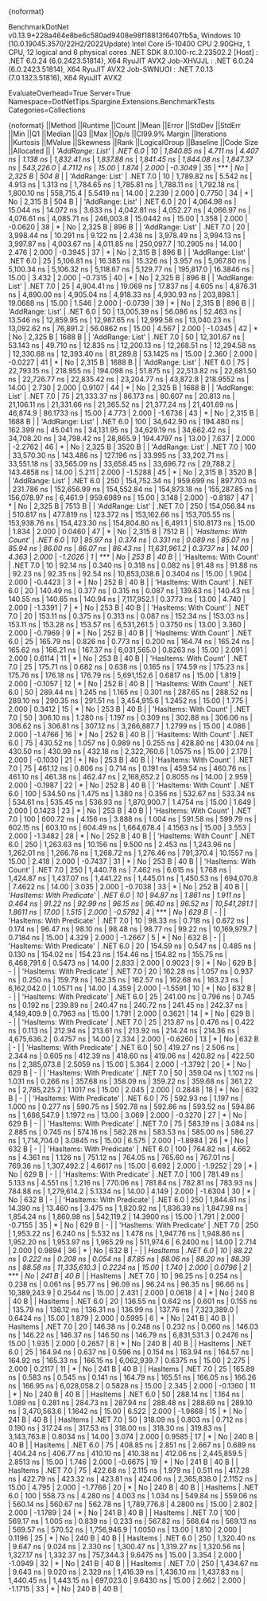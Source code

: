 {noformat}

BenchmarkDotNet v0.13.9+228a464e8be6c580ad9408e98f18813f6407fb5a, Windows 10 (10.0.19045.3570/22H2/2022Update)
Intel Core i5-10400 CPU 2.90GHz, 1 CPU, 12 logical and 6 physical cores
.NET SDK 8.0.100-rc.2.23502.2
  [Host]     : .NET 6.0.24 (6.0.2423.51814), X64 RyuJIT AVX2
  Job-XHVJJL : .NET 6.0.24 (6.0.2423.51814), X64 RyuJIT AVX2
  Job-SWNUOI : .NET 7.0.13 (7.0.1323.51816), X64 RyuJIT AVX2

EvaluateOverhead=True  Server=True  Namespace=DotNetTips.Spargine.Extensions.BenchmarkTests  
Categories=Collections  

{noformat}
||Method                     ||Runtime  ||Count ||Mean          ||Error      ||StdDev     ||StdErr     ||Min           ||Q1            ||Median        ||Q3            ||Max           ||Op/s         ||CI99.9% Margin ||Iterations ||Kurtosis ||MValue ||Skewness ||Rank ||LogicalGroup ||Baseline ||Code Size ||Allocated ||
| *'AddRange: List'*           | *.NET 6.0* | *10*    |   *1,840.85 ns* |   *4.711 ns* |   *4.407 ns* |   *1.138 ns* |   *1,832.41 ns* |   *1,837.88 ns* |   *1,841.45 ns* |   *1,844.08 ns* |   *1,847.37 ns* |    *543,226.0* |      *4.7112 ns* |      *15.00* |    *1.874* |  *2.000* |  *-0.3049* |   *35* | ***            | *No*       |   *2,325 B* |     *504 B* |
| 'AddRange: List'           | .NET 7.0 | 10    |   1,789.82 ns |   5.542 ns |   4.913 ns |   1.313 ns |   1,784.65 ns |   1,785.81 ns |   1,788.11 ns |   1,792.18 ns |   1,800.10 ns |    558,715.4 |      5.5419 ns |      14.00 |    2.239 |  2.000 |   0.7750 |   34 | *            | No       |   2,315 B |     504 B |
| 'AddRange: List'           | .NET 6.0 | 20    |   4,064.98 ns |  15.044 ns |  14.072 ns |   3.633 ns |   4,042.81 ns |   4,052.27 ns |   4,066.97 ns |   4,076.61 ns |   4,085.71 ns |    246,003.8 |     15.0442 ns |      15.00 |    1.358 |  2.000 |  -0.0620 |   38 | *            | No       |   2,325 B |     896 B |
| 'AddRange: List'           | .NET 7.0 | 20    |   3,998.44 ns |  10.291 ns |   9.122 ns |   2.438 ns |   3,978.49 ns |   3,994.13 ns |   3,997.87 ns |   4,003.67 ns |   4,011.85 ns |    250,097.7 |     10.2905 ns |      14.00 |    2.476 |  2.000 |  -0.3945 |   37 | *            | No       |   2,315 B |     896 B |
| 'AddRange: List'           | .NET 6.0 | 25    |   5,106.81 ns |  16.385 ns |  15.326 ns |   3.957 ns |   5,067.80 ns |   5,100.34 ns |   5,106.32 ns |   5,118.67 ns |   5,129.77 ns |    195,817.0 |     16.3846 ns |      15.00 |    3.432 |  2.000 |  -0.7315 |   40 | *            | No       |   2,325 B |     896 B |
| 'AddRange: List'           | .NET 7.0 | 25    |   4,904.41 ns |  19.069 ns |  17.837 ns |   4.605 ns |   4,876.31 ns |   4,890.00 ns |   4,905.04 ns |   4,918.33 ns |   4,930.93 ns |    203,898.1 |     19.0688 ns |      15.00 |    1.546 |  2.000 |  -0.0739 |   39 | *            | No       |   2,315 B |     896 B |
| 'AddRange: List'           | .NET 6.0 | 50    |  13,005.39 ns |  56.086 ns |  52.463 ns |  13.546 ns |  12,859.95 ns |  12,987.65 ns |  12,999.58 ns |  13,040.23 ns |  13,092.62 ns |     76,891.2 |     56.0862 ns |      15.00 |    4.567 |  2.000 |  -1.0345 |   42 | *            | No       |   2,325 B |    1688 B |
| 'AddRange: List'           | .NET 7.0 | 50    |  12,301.67 ns |  53.143 ns |  49.710 ns |  12.835 ns |  12,200.13 ns |  12,268.51 ns |  12,294.58 ns |  12,330.68 ns |  12,393.40 ns |     81,289.8 |     53.1425 ns |      15.00 |    2.360 |  2.000 |  -0.0227 |   41 | *            | No       |   2,315 B |    1688 B |
| 'AddRange: List'           | .NET 6.0 | 75    |  22,793.15 ns | 218.955 ns | 194.098 ns |  51.875 ns |  22,513.82 ns |  22,681.50 ns |  22,726.77 ns |  22,835.42 ns |  23,204.77 ns |     43,872.8 |    218.9552 ns |      14.00 |    2.730 |  2.000 |   0.9107 |   44 | *            | No       |   2,325 B |    1688 B |
| 'AddRange: List'           | .NET 7.0 | 75    |  21,333.37 ns |  86.173 ns |  80.607 ns |  20.813 ns |  21,106.11 ns |  21,331.66 ns |  21,365.52 ns |  21,377.24 ns |  21,401.69 ns |     46,874.9 |     86.1733 ns |      15.00 |    4.773 |  2.000 |  -1.6736 |   43 | *            | No       |   2,315 B |    1688 B |
| 'AddRange: List'           | .NET 6.0 | 100   |  34,642.90 ns | 194.480 ns | 162.399 ns |  45.041 ns |  34,131.95 ns |  34,629.19 ns |  34,662.42 ns |  34,708.20 ns |  34,798.42 ns |     28,865.9 |    194.4797 ns |      13.00 |    7.637 |  2.000 |  -2.2762 |   46 | *            | No       |   2,325 B |    3520 B |
| 'AddRange: List'           | .NET 7.0 | 100   |  33,570.30 ns | 143.486 ns | 127.196 ns |  33.995 ns |  33,202.71 ns |  33,551.18 ns |  33,565.09 ns |  33,658.45 ns |  33,696.72 ns |     29,788.2 |    143.4858 ns |      14.00 |    5.211 |  2.000 |  -1.5288 |   45 | *            | No       |   2,315 B |    3520 B |
| 'AddRange: List'           | .NET 6.0 | 250   | 154,752.34 ns | 959.699 ns | 897.703 ns | 231.786 ns | 152,656.99 ns | 154,552.84 ns | 154,873.18 ns | 155,287.85 ns | 156,078.97 ns |      6,461.9 |    959.6989 ns |      15.00 |    3.148 |  2.000 |  -0.8187 |   47 | *            | No       |   2,325 B |    7513 B |
| 'AddRange: List'           | .NET 7.0 | 250   | 154,056.84 ns | 510.817 ns | 477.819 ns | 123.372 ns | 153,162.66 ns | 153,705.55 ns | 153,938.76 ns | 154,423.30 ns | 154,804.80 ns |      6,491.1 |    510.8173 ns |      15.00 |    1.834 |  2.000 |   0.0460 |   47 | *            | No       |   2,315 B |    7512 B |
| *'HasItems: With Count'*     | *.NET 6.0* | *10*    |      *85.97 ns* |   *0.374 ns* |   *0.331 ns* |   *0.089 ns* |      *85.07 ns* |      *85.94 ns* |      *86.00 ns* |      *86.07 ns* |      *86.43 ns* | *11,631,961.2* |      *0.3737 ns* |      *14.00* |    *4.363* |  *2.000* |  *-1.2026* |    *1* | ***            | *No*       |     *253 B* |      *40 B* |
| 'HasItems: With Count'     | .NET 7.0 | 10    |      92.14 ns |   0.340 ns |   0.318 ns |   0.082 ns |      91.48 ns |      91.88 ns |      92.23 ns |      92.35 ns |      92.54 ns | 10,853,038.6 |      0.3404 ns |      15.00 |    1.904 |  2.000 |  -0.4423 |    3 | *            | No       |     252 B |      40 B |
| 'HasItems: With Count'     | .NET 6.0 | 20    |     140.49 ns |   0.377 ns |   0.315 ns |   0.087 ns |     139.63 ns |     140.43 ns |     140.55 ns |     140.65 ns |     140.94 ns |  7,117,952.1 |      0.3773 ns |      13.00 |    4.740 |  2.000 |  -1.3391 |    7 | *            | No       |     253 B |      40 B |
| 'HasItems: With Count'     | .NET 7.0 | 20    |     153.11 ns |   0.375 ns |   0.313 ns |   0.087 ns |     152.34 ns |     153.03 ns |     153.11 ns |     153.28 ns |     153.57 ns |  6,531,261.5 |      0.3750 ns |      13.00 |    3.360 |  2.000 |  -0.7969 |    9 | *            | No       |     252 B |      40 B |
| 'HasItems: With Count'     | .NET 6.0 | 25    |     165.79 ns |   0.826 ns |   0.773 ns |   0.200 ns |     164.74 ns |     165.24 ns |     165.62 ns |     166.21 ns |     167.37 ns |  6,031,565.0 |      0.8263 ns |      15.00 |    2.091 |  2.000 |   0.6114 |   11 | *            | No       |     253 B |      40 B |
| 'HasItems: With Count'     | .NET 7.0 | 25    |     175.71 ns |   0.682 ns |   0.638 ns |   0.165 ns |     174.59 ns |     175.23 ns |     175.76 ns |     176.18 ns |     176.79 ns |  5,691,152.6 |      0.6817 ns |      15.00 |    1.819 |  2.000 |  -0.1057 |   12 | *            | No       |     252 B |      40 B |
| 'HasItems: With Count'     | .NET 6.0 | 50    |     289.44 ns |   1.245 ns |   1.165 ns |   0.301 ns |     287.65 ns |     288.52 ns |     289.10 ns |     290.35 ns |     291.51 ns |  3,454,915.6 |      1.2452 ns |      15.00 |    1.775 |  2.000 |   0.3412 |   15 | *            | No       |     253 B |      40 B |
| 'HasItems: With Count'     | .NET 7.0 | 50    |     306.10 ns |   1.280 ns |   1.197 ns |   0.309 ns |     302.88 ns |     306.06 ns |     306.62 ns |     306.81 ns |     307.12 ns |  3,266,887.7 |      1.2799 ns |      15.00 |    4.086 |  2.000 |  -1.4766 |   16 | *            | No       |     252 B |      40 B |
| 'HasItems: With Count'     | .NET 6.0 | 75    |     430.52 ns |   1.057 ns |   0.989 ns |   0.255 ns |     428.80 ns |     430.04 ns |     430.50 ns |     430.99 ns |     432.18 ns |  2,322,760.6 |      1.0575 ns |      15.00 |    2.179 |  2.000 |  -0.1030 |   21 | *            | No       |     253 B |      40 B |
| 'HasItems: With Count'     | .NET 7.0 | 75    |     461.12 ns |   0.806 ns |   0.714 ns |   0.191 ns |     459.54 ns |     460.76 ns |     461.10 ns |     461.38 ns |     462.47 ns |  2,168,652.2 |      0.8055 ns |      14.00 |    2.959 |  2.000 |  -0.1987 |   22 | *            | No       |     252 B |      40 B |
| 'HasItems: With Count'     | .NET 6.0 | 100   |     534.50 ns |   1.475 ns |   1.380 ns |   0.356 ns |     532.67 ns |     533.34 ns |     534.61 ns |     535.45 ns |     536.93 ns |  1,870,900.7 |      1.4754 ns |      15.00 |    1.649 |  2.000 |   0.1423 |   23 | *            | No       |     253 B |      40 B |
| 'HasItems: With Count'     | .NET 7.0 | 100   |     600.72 ns |   4.156 ns |   3.888 ns |   1.004 ns |     591.58 ns |     599.79 ns |     602.15 ns |     603.10 ns |     604.49 ns |  1,664,678.4 |      4.1563 ns |      15.00 |    3.553 |  2.000 |  -1.3482 |   28 | *            | No       |     252 B |      40 B |
| 'HasItems: With Count'     | .NET 6.0 | 250   |   1,263.63 ns |  10.156 ns |   9.500 ns |   2.453 ns |   1,243.96 ns |   1,262.01 ns |   1,266.76 ns |   1,268.72 ns |   1,276.46 ns |    791,370.4 |     10.1557 ns |      15.00 |    2.418 |  2.000 |  -0.7437 |   31 | *            | No       |     253 B |      40 B |
| 'HasItems: With Count'     | .NET 7.0 | 250   |   1,440.78 ns |   7.462 ns |   6.615 ns |   1.768 ns |   1,424.87 ns |   1,437.07 ns |   1,441.22 ns |   1,445.01 ns |   1,450.53 ns |    694,070.8 |      7.4622 ns |      14.00 |    3.035 |  2.000 |  -0.7038 |   33 | *            | No       |     252 B |      40 B |
| *'HasItems: With Predicate'* | *.NET 6.0* | *10*    |      *94.87 ns* |   *1.861 ns* |   *1.911 ns* |   *0.464 ns* |      *91.22 ns* |      *92.99 ns* |      *96.15 ns* |      *96.40 ns* |      *96.52 ns* | *10,541,281.1* |      *1.8611 ns* |      *17.00* |    *1.515* |  *2.000* |  *-0.5792* |    *4* | ***            | *No*       |     *629 B* |         *-* |
| 'HasItems: With Predicate' | .NET 7.0 | 10    |      98.33 ns |   0.718 ns |   0.672 ns |   0.174 ns |      96.47 ns |      98.10 ns |      98.48 ns |      98.77 ns |      99.22 ns | 10,169,979.7 |      0.7184 ns |      15.00 |    4.329 |  2.000 |  -1.2667 |    5 | *            | No       |     632 B |         - |
| 'HasItems: With Predicate' | .NET 6.0 | 20    |     154.59 ns |   0.547 ns |   0.485 ns |   0.130 ns |     154.02 ns |     154.23 ns |     154.46 ns |     154.82 ns |     155.75 ns |  6,468,791.6 |      0.5473 ns |      14.00 |    2.833 |  2.000 |   0.9023 |    9 | *            | No       |     629 B |         - |
| 'HasItems: With Predicate' | .NET 7.0 | 20    |     162.28 ns |   1.057 ns |   0.937 ns |   0.250 ns |     159.79 ns |     162.35 ns |     162.57 ns |     162.68 ns |     163.23 ns |  6,162,042.0 |      1.0571 ns |      14.00 |    4.359 |  2.000 |  -1.5591 |   10 | *            | No       |     632 B |         - |
| 'HasItems: With Predicate' | .NET 6.0 | 25    |     241.00 ns |   0.796 ns |   0.745 ns |   0.192 ns |     239.89 ns |     240.47 ns |     240.72 ns |     241.45 ns |     242.37 ns |  4,149,409.9 |      0.7963 ns |      15.00 |    1.791 |  2.000 |   0.3621 |   14 | *            | No       |     629 B |         - |
| 'HasItems: With Predicate' | .NET 7.0 | 25    |     213.87 ns |   0.476 ns |   0.422 ns |   0.113 ns |     212.94 ns |     213.61 ns |     213.92 ns |     214.24 ns |     214.36 ns |  4,675,636.2 |      0.4757 ns |      14.00 |    2.334 |  2.000 |  -0.6260 |   13 | *            | No       |     632 B |         - |
| 'HasItems: With Predicate' | .NET 6.0 | 50    |     419.27 ns |   2.506 ns |   2.344 ns |   0.605 ns |     412.39 ns |     418.60 ns |     419.06 ns |     420.82 ns |     422.50 ns |  2,385,073.8 |      2.5059 ns |      15.00 |    5.364 |  2.000 |  -1.3792 |   20 | *            | No       |     629 B |         - |
| 'HasItems: With Predicate' | .NET 7.0 | 50    |     359.04 ns |   1.102 ns |   1.031 ns |   0.266 ns |     357.68 ns |     358.09 ns |     359.22 ns |     359.68 ns |     361.22 ns |  2,785,225.2 |      1.1017 ns |      15.00 |    2.045 |  2.000 |   0.2848 |   18 | *            | No       |     632 B |         - |
| 'HasItems: With Predicate' | .NET 6.0 | 75    |     592.93 ns |   1.197 ns |   1.000 ns |   0.277 ns |     590.75 ns |     592.78 ns |     592.86 ns |     593.52 ns |     594.86 ns |  1,686,547.9 |      1.1972 ns |      13.00 |    3.069 |  2.000 |  -0.3270 |   27 | *            | No       |     629 B |         - |
| 'HasItems: With Predicate' | .NET 7.0 | 75    |     583.19 ns |   3.084 ns |   2.885 ns |   0.745 ns |     574.16 ns |     582.28 ns |     583.53 ns |     585.00 ns |     586.27 ns |  1,714,704.0 |      3.0845 ns |      15.00 |    6.575 |  2.000 |  -1.8984 |   26 | *            | No       |     632 B |         - |
| 'HasItems: With Predicate' | .NET 6.0 | 100   |     764.82 ns |   4.662 ns |   4.361 ns |   1.126 ns |     751.12 ns |     764.05 ns |     765.60 ns |     767.01 ns |     769.36 ns |  1,307,492.2 |      4.6617 ns |      15.00 |    6.692 |  2.000 |  -1.9252 |   29 | *            | No       |     629 B |         - |
| 'HasItems: With Predicate' | .NET 7.0 | 100   |     781.49 ns |   5.133 ns |   4.551 ns |   1.216 ns |     770.06 ns |     781.84 ns |     782.81 ns |     783.93 ns |     784.88 ns |  1,279,614.2 |      5.1334 ns |      14.00 |    4.149 |  2.000 |  -1.6304 |   30 | *            | No       |     632 B |         - |
| 'HasItems: With Predicate' | .NET 6.0 | 250   |   1,844.61 ns |  14.390 ns |  13.460 ns |   3.475 ns |   1,820.92 ns |   1,836.39 ns |   1,847.98 ns |   1,854.24 ns |   1,860.98 ns |    542,119.2 |     14.3900 ns |      15.00 |    1.791 |  2.000 |  -0.7155 |   35 | *            | No       |     629 B |         - |
| 'HasItems: With Predicate' | .NET 7.0 | 250   |   1,953.22 ns |   6.240 ns |   5.532 ns |   1.478 ns |   1,947.76 ns |   1,948.86 ns |   1,952.20 ns |   1,953.97 ns |   1,965.29 ns |    511,974.6 |      6.2400 ns |      14.00 |    2.714 |  2.000 |   0.9894 |   36 | *            | No       |     632 B |         - |
| *HasItems*                   | *.NET 6.0* | *10*    |      *88.22 ns* |   *0.222 ns* |   *0.208 ns* |   *0.054 ns* |      *87.85 ns* |      *88.06 ns* |      *88.20 ns* |      *88.39 ns* |      *88.58 ns* | *11,335,610.3* |      *0.2224 ns* |      *15.00* |    *1.740* |  *2.000* |   *0.0796* |    *2* | ***            | *No*       |     *241 B* |      *40 B* |
| HasItems                   | .NET 7.0 | 10    |      96.25 ns |   0.254 ns |   0.238 ns |   0.061 ns |      95.77 ns |      96.09 ns |      96.24 ns |      96.35 ns |      96.66 ns | 10,389,243.9 |      0.2544 ns |      15.00 |    2.431 |  2.000 |   0.0618 |    4 | *            | No       |     240 B |      40 B |
| HasItems                   | .NET 6.0 | 20    |     136.55 ns |   0.642 ns |   0.601 ns |   0.155 ns |     135.79 ns |     136.12 ns |     136.31 ns |     136.99 ns |     137.76 ns |  7,323,389.0 |      0.6424 ns |      15.00 |    1.879 |  2.000 |   0.5995 |    6 | *            | No       |     241 B |      40 B |
| HasItems                   | .NET 7.0 | 20    |     146.38 ns |   0.248 ns |   0.232 ns |   0.060 ns |     146.03 ns |     146.22 ns |     146.37 ns |     146.50 ns |     146.79 ns |  6,831,531.3 |      0.2476 ns |      15.00 |    1.935 |  2.000 |   0.2657 |    8 | *            | No       |     240 B |      40 B |
| HasItems                   | .NET 6.0 | 25    |     164.94 ns |   0.637 ns |   0.596 ns |   0.154 ns |     163.94 ns |     164.57 ns |     164.92 ns |     165.33 ns |     166.15 ns |  6,062,939.7 |      0.6375 ns |      15.00 |    2.275 |  2.000 |   0.2117 |   11 | *            | No       |     241 B |      40 B |
| HasItems                   | .NET 7.0 | 25    |     165.89 ns |   0.583 ns |   0.545 ns |   0.141 ns |     164.79 ns |     165.51 ns |     166.05 ns |     166.26 ns |     166.95 ns |  6,028,058.2 |      0.5828 ns |      15.00 |    2.345 |  2.000 |  -0.1360 |   11 | *            | No       |     240 B |      40 B |
| HasItems                   | .NET 6.0 | 50    |     288.14 ns |   1.164 ns |   1.089 ns |   0.281 ns |     284.73 ns |     287.94 ns |     288.48 ns |     288.69 ns |     289.10 ns |  3,470,563.6 |      1.1642 ns |      15.00 |    6.522 |  2.000 |  -1.9668 |   15 | *            | No       |     241 B |      40 B |
| HasItems                   | .NET 7.0 | 50    |     318.09 ns |   0.803 ns |   0.712 ns |   0.190 ns |     317.24 ns |     317.53 ns |     318.00 ns |     318.30 ns |     319.83 ns |  3,143,763.8 |      0.8034 ns |      14.00 |    3.074 |  2.000 |   0.9585 |   17 | *            | No       |     240 B |      40 B |
| HasItems                   | .NET 6.0 | 75    |     408.85 ns |   2.851 ns |   2.667 ns |   0.689 ns |     404.24 ns |     406.77 ns |     410.10 ns |     410.38 ns |     412.06 ns |  2,445,859.5 |      2.8513 ns |      15.00 |    1.746 |  2.000 |  -0.6675 |   19 | *            | No       |     241 B |      40 B |
| HasItems                   | .NET 7.0 | 75    |     422.68 ns |   2.115 ns |   1.979 ns |   0.511 ns |     417.28 ns |     422.79 ns |     423.32 ns |     423.81 ns |     424.06 ns |  2,365,838.0 |      2.1152 ns |      15.00 |    4.795 |  2.000 |  -1.7766 |   20 | *            | No       |     240 B |      40 B |
| HasItems                   | .NET 6.0 | 100   |     558.73 ns |   4.280 ns |   4.003 ns |   1.034 ns |     549.84 ns |     559.06 ns |     560.14 ns |     560.67 ns |     562.78 ns |  1,789,776.8 |      4.2800 ns |      15.00 |    2.802 |  2.000 |  -1.1789 |   24 | *            | No       |     241 B |      40 B |
| HasItems                   | .NET 7.0 | 100   |     569.17 ns |   1.005 ns |   0.839 ns |   0.233 ns |     567.82 ns |     568.64 ns |     569.13 ns |     569.57 ns |     570.52 ns |  1,756,946.9 |      1.0050 ns |      13.00 |    1.810 |  2.000 |   0.1196 |   25 | *            | No       |     240 B |      40 B |
| HasItems                   | .NET 6.0 | 250   |   1,320.40 ns |   9.647 ns |   9.024 ns |   2.330 ns |   1,300.47 ns |   1,319.27 ns |   1,320.56 ns |   1,327.17 ns |   1,332.37 ns |    757,344.3 |      9.6475 ns |      15.00 |    3.354 |  2.000 |  -1.0949 |   32 | *            | No       |     241 B |      40 B |
| HasItems                   | .NET 7.0 | 250   |   1,434.67 ns |   9.643 ns |   9.020 ns |   2.329 ns |   1,416.39 ns |   1,436.10 ns |   1,437.83 ns |   1,440.45 ns |   1,443.15 ns |    697,023.0 |      9.6430 ns |      15.00 |    2.662 |  2.000 |  -1.1715 |   33 | *            | No       |     240 B |      40 B |
